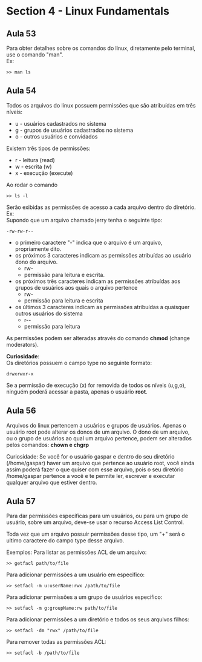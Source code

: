 # **Section 4 - Linux Fundamentals**

## **Aula 53**
Para obter detalhes sobre os comandos do linux, diretamente pelo terminal, use o comando "man". <br/>
Ex:

```
>> man ls
```

## **Aula 54**

Todos os arquivos do linux possuem permissões que são atribuídas em três níveis:

-   u - usuários cadastrados no sistema
-   g - grupos de usuários cadastrados no sistema
-   o - outros usuários e convidados

Existem três tipos de permissões:
-   r - leitura (read)
-   w - escrita (w)
-   x - execução (execute)

Ao rodar o comando <br/> 

```
>> ls -l
```

Serão exibidas as permissões de acesso a cada arquivo dentro do diretório.<br/>
Ex: <br/>
Supondo que um arquivo chamado jerry tenha o seguinte tipo: <br/>
```
-rw-rw-r--
```
-   o primeiro caractere "-" indica que o arquivo é um arquivo, propriamente dito.
-   os próximos 3 caracteres indicam as permissões atribuídas ao usuário dono do arquivo.
    -   rw-
    -   permissão para leitura e escrita.
- os próximos três caracteres indicam as permissões atribuídas aos grupos de usuários aos quais o arquivo pertence
    - rw-
    - permissão para leitura e escrita
- os últimos 3 caracteres indicam as permissões atribuídas a quaisquer outros usuários do sistema
    - r--
    - permissão para leitura

As permissões podem ser alteradas através do comando **chmod** (change moderators).

**Curiosidade**: <br/>
Os diretórios possuem o campo type no seguinte formato:

```
drwxrwxr-x 
```

Se a permissão de execução (x) for removida de todos os níveis (u,g,o), ninguém poderá acessar a pasta, apenas o usuário **root**.

## **Aula 56**

Arquivos do linux pertencem a usuários e grupos de usuários.
Apenas o usuário root pode alterar os donos de um arquivo.
O dono de um arquivo, ou o grupo de usuários ao qual um arquivo pertence, podem ser alterados pelos comandos: **chown e chgrp**

Curiosidade: Se você for o usuário gaspar e dentro do seu diretório (/home/gaspar) haver um arquivo que pertence ao usuário root, você ainda assim poderá fazer o que quiser com esse arquivo, pois o seu diretório /home/gaspar pertence a você e te permite ler, escrever e executar qualquer arquivo que estiver dentro.

## **Aula 57**

Para dar permissões específicas para um usuários, ou para um grupo de usuário, sobre um arquivo, deve-se usar o recurso Access List Control.

Toda vez que um arquivo possuir permissões desse tipo, um "+" será o ultimo caractere do campo type desse arquivo.

Exemplos:
Para listar as permissões ACL de um arquivo:

```
>> getfacl path/to/file
```

Para adicionar permissões a um usuário em especifico:

```
>> setfacl -m u:userName:rwx /path/to/file
```

Para adicionar permissões a um grupo de usuários específico:

```
>> setfacl -m g:groupName:rw path/to/file
```

Para adicionar permissões a um diretório e todos os seus arquivos filhos:

```
>> setfacl -dm "rwx" /path/to/file
```

Para remover todas as permissões ACL:

```
>> setfacl -b /path/to/file
```

